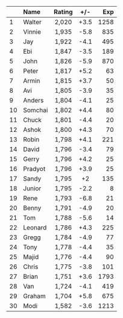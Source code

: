 | |Name|Rating|+/-|Exp|
|-|:---|:----:|:-:|--:|
|1|Walter|2,020|+3.5|1258|
|2|Vinnie|1,935|-5.8|835|
|3|Jay|1,922|-4.1|495|
|4|Ebi|1,847|-3.5|189|
|5|John|1,826|-5.9|870|
|6|Peter|1,817|+5.2|63|
|7|Armin|1,815|+3.7|50|
|8|Avi|1,805|-3.9|35|
|9|Anders|1,804|-4.1|25|
|10|Somchai|1,802|+4.4|80|
|11|Chuck|1,801|-4.4|20|
|12|Ashok|1,800|+4.3|70|
|13|Robin|1,798|+4.1|221|
|14|David|1,796|-3.4|79|
|15|Gerry|1,796|+4.2|25|
|16|Pradyot|1,796|+3.9|25|
|17|Sandy|1,795|+2|135|
|18|Junior|1,795|-2.2|8|
|19|Rene|1,793|-6.8|21|
|20|Benny|1,791|-4.9|20|
|21|Tom|1,788|-5.6|14|
|22|Leonard|1,786|+4.3|225|
|23|Gregg|1,784|-4.9|77|
|24|Tony|1,778|-4.4|35|
|25|Majid|1,776|-4.4|90|
|26|Chris|1,775|-3.8|101|
|27|Brian|1,751|+3.6|1793|
|28|Van|1,724|-4.1|419|
|29|Graham|1,704|+5.8|675|
|30|Modi|1,582|-3.6|1213|
